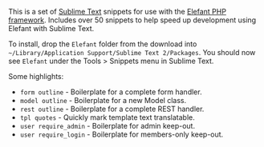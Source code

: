 This is a set of [Sublime Text](http://http://www.sublimetext.com/) snippets
for use with the [Elefant PHP framework](http://www.elefantcms.com/). Includes over 
50 snippets to help speed up development using Elefant with Sublime Text.

To install, drop the `Elefant` folder from the download into
`~/Library/Application Support/Sublime Text 2/Packages`. You should now see `Elefant` under
the Tools > Snippets menu in Sublime Text.

Some highlights:

* `form outline` - Boilerplate for a complete form handler.
* `model outline` - Boilerplate for a new Model class.
* `rest outline` - Boilerplate for a complete REST handler.
* `tpl quotes` - Quickly mark template text translatable.
* `user require_admin` - Boilerplate for admin keep-out.
* `user require_login` - Boilerplate for members-only keep-out.
